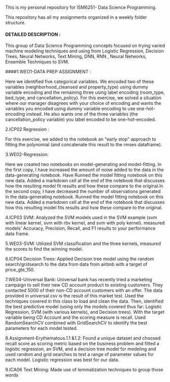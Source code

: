 This is my personal repository for ISM6251- Data Science Programming.

This repository has all my assignments organized in a weekly folder structure.
  

#### DETAILED DESCRIPTION :

This group of Data Science Programming concepts focused on trying varied machine modeling techniques and using from Logistic Regression, Decision Trees, Neural Networks, Text Mining, DNN, RNN , Neural Networks, Ensemble Techniques to SVM. 



####1.WEO1-DATA PREP ASSIGNMENT :

Here we identified five categorical variables. We encoded two of these variables (neighborhood_cleansed and property_type) using dummy variable encoding and the remaining three using label encoding (room_type, bed_type, and cancellation_policy). For this exercise, we solved a situation where our manager disagrees with your choice of encoding and wants the variables you encoded using dummy variable encoding to use one-hot-encoding instead. He also wants one of the three variables (the cancellation_policy variable) you label encoded to be one-hot-encoded.




2.ICP02 Regression :

For this exercise, we added to the notebook an "early stop" approach to fitting the polynomial (and concatenate this result to the rmses dataframe).



3.WE02-Regression:

Here we created two notebooks on model-generating and model-fitting. In the first copy, I have increased the amount of noise added to the data in the data-generating notebook. Have Runned the model fitting notebook on this new data. Added a markdown cell at the end of the notebook that discusses how the resulting model fit results and how these compare to the original.In the second copy, I have decreased the number of observations generated in the data-generating notebook. Runned the model fitting notebook on this new data. Added a markdown cell at the end of the notebook that discusses how this resulting model fits results and how these compare to the original.




4.ICP03 SVM:
Analyzed the SVM models used in the SVM example (svm with linear kernel, svm with rbv kernel, and svm with poly kernel). measured models' Accuracy, Precision, Recall, and F1 results to your performance data frame. 

5.WE03-SVM:
Utilized SVM classification and the three kernels, measured the scores to find the winning model.


6.ICP04 Decision Trees:
Applied Decision tree model using the random search/gridsearch to the data from data from airbnb with a target of price_gte_150.

7.WE04-Universal Bank:
Universal bank has recently tried a marketing campaign to sell their new CD account product to existing customers. They contacted 5000 of their non-CD account customers with an offer. The data provided in universal.csv is the result of this market test. Used the techniques covered in this class to load and clean the data. Then, identified the best predictive model (using only the models covered thus far: Logistic Regression, SVM (with various kernels), and Decision trees). With the target variable being CD Account and the scoring measure is recall. Used RandomSearchCV combined with GridSearchCV to identify the best parameters for each model tested.


8.Assignment-Erythematous.1.1 &1.2:
Found a unique dataset and choosed recall score as scoring metric based on the business problem and fitted a logistic regression, an SVM, and a decision tree model for modeling and used random and grid searches to test a range of parameter values for each model. Logistic regression was best for our data.

9.ICA06 Text Mining:
Made use of lemmatization techniques to group those words 












